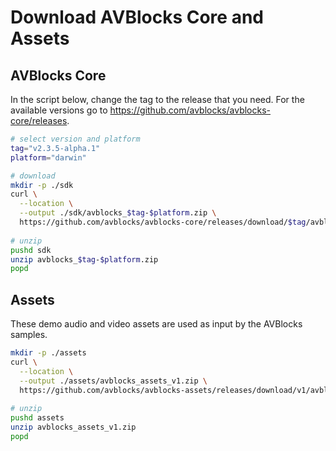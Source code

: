 # Download AVBlocks Core and Assets

## AVBlocks Core

In the script below, change the tag to the release that you need. For the available versions go to https://github.com/avblocks/avblocks-core/releases.   

```bash
# select version and platform
tag="v2.3.5-alpha.1"
platform="darwin"

# download
mkdir -p ./sdk
curl \
  --location \
  --output ./sdk/avblocks_$tag-$platform.zip \
  https://github.com/avblocks/avblocks-core/releases/download/$tag/avblocks_$tag-$platform.zip
  
# unzip
pushd sdk
unzip avblocks_$tag-$platform.zip
popd
```

## Assets

These demo audio and video assets are used as input by the AVBlocks samples.

```bash
mkdir -p ./assets
curl \
  --location \
  --output ./assets/avblocks_assets_v1.zip \
  https://github.com/avblocks/avblocks-assets/releases/download/v1/avblocks_assets_v1.zip
  
# unzip
pushd assets
unzip avblocks_assets_v1.zip
popd
```

### 
